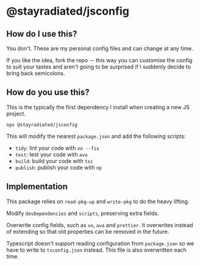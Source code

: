 # @stayradiated/jsconfig

## How do I use this?

You don't. These are my personal config files and can change at any time.

If you like the idea, fork the repo -- this way you can customise the config to
suit your tastes and aren't going to be surprised if I suddenly decide to bring
back semicolons.

## How do you use this?

This is the typically the first dependency I install when creating a new JS
project.

```
npx @stayradiated/jsconfig
```

This will modify the nearest `package.json` and add the following scripts:

- `tidy`: lint your code with `xo --fix`
- `test`: test your code with `ava`
- `build`: build your code with `tsc`
- `publish`: publish your code with `np`

## Implementation

This package relies on `read-pkg-up` and `write-pkg` to do the heavy lifting.

Modify `devDependencies` and `scripts`, preserving extra fields.

Overwrite config fields, such as `xo`, `ava` and `prettier`. It overwrites
instead of extending so that old properties can be removed in the future.

Typescript doesn't support reading configuration from `package.json` so we have
to write to `tsconfig.json` instead. This file is also overwritten each time.
